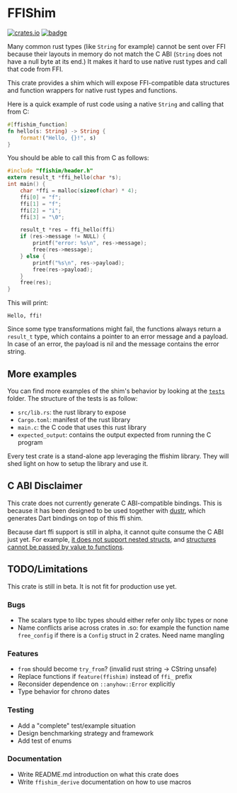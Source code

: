 # FFIShim

[![crates.io](https://img.shields.io/crates/v/ffishim_derive)](https://crates.io/ffishim_derive)
[![badge](https://docs.rs/ffishim_derive/badge.svg)](https://docs.rs/ffishim_derive/)

Many common rust types (like `String` for example) cannot be sent over FFI
because their layouts in memory do not match the C ABI (`String` does not have
a null byte at its end.) It makes it hard to use native rust types and call
that code from FFI.

This crate provides a shim which will expose FFI-compatible data structures and
function wrappers for native rust types and functions.

Here is a quick example of rust code using a native `String` and calling that
from C:

```rust
#[ffishim_function]
fn hello(s: String) -> String {
    format!("Hello, {}!", s)
}
```

You should be able to call this from C as follows:

```c
#include "ffishim/header.h"
extern result_t *ffi_hello(char *s);
int main() {
	char *ffi = malloc(sizeof(char) * 4);
	ffi[0] = "f";
	ffi[1] = "f";
	ffi[2] = "i";
	ffi[3] = "\0";

	result_t *res = ffi_hello(ffi)
	if (res->message != NULL) {
		printf("error: %s\n", res->message);
		free(res->message);
	} else {
		printf("%s\n", res->payload);
		free(res->payload);
	}
	free(res);
}
```

This will print:

```
Hello, ffi!
```

Since some type transformations might fail, the functions always return a
`result_t` type, which contains a pointer to an error message and a payload. In
case of an error, the payload is nil and the message contains the error string.

## More examples

You can find more examples of the shim's behavior by looking at the
[`tests`][1] folder. The structure of the tests is as follow:

 - `src/lib.rs`: the rust library to expose
 - `Cargo.toml`: manifest of the rust library
 - `main.c`: the C code that uses this rust library
 - `expected_output`: contains the output expected from running the C program

Every test crate is a stand-alone app leveraging the ffishim library. They will
shed light on how to setup the library and use it.

## C ABI Disclaimer

This crate does not currently generate C ABI-compatible bindings. This is
because it has been designed to be used together with [dustr][2], which
generates Dart bindings on top of this ffi shim.

Because dart ffi support is still in alpha, it cannot quite consume the C ABI
just yet. For example, [it does not support nested structs][3], and [structures
cannot be passed by value to functions][4].

## TODO/Limitations

This crate is still in beta. It is not fit for production use yet.

### Bugs

 - The scalars type to libc types should either refer only libc types or none
 - Name conflicts arise across crates in .so: for example the function name
   `free_config` if there is a `Config` struct in 2 crates. Need name mangling

### Features

 - `from` should become `try_from`? (invalid rust string -> CString unsafe)
 - Replace functions if `feature(ffishim)` instead of `ffi_` prefix
 - Reconsider dependence on `::anyhow::Error` explicitly
 - Type behavior for chrono dates

### Testing

 - Add a "complete" test/example situation
 - Design benchmarking strategy and framework
 - Add test of enums

### Documentation

 - Write README.md introduction on what this crate does
 - Write `ffishim_derive` documentation on how to use macros

[1]: tests/
[2]: https://github.com/mqnfred/dustr
[3]: https://github.com/dart-lang/sdk/issues/37271
[4]: https://github.com/dart-lang/sdk/issues/41062
